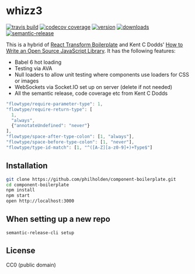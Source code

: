 # whizz3

[![travis build](https://img.shields.io/travis/philholden/component-boilerplate.svg?style=flat-square)](https://travis-ci.org/philholden/whizz3)
[![codecov coverage](https://img.shields.io/codecov/c/github/philholden/component-boilerplate.svg?style=flat-square)](https://codecov.io/github/philholden/whizz3)
[![version](https://img.shields.io/npm/v/@philholden/component-boilerplate.svg?style=flat-square)](http://npm.im/@philholden/whizz3)
[![downloads](https://img.shields.io/npm/dm/@philholden/component-boilerplate.svg?style=flat-square)](http://npm-stat.com/charts.html?package=@philholden/whizz3&from=2015-08-01)
[![semantic-release](https://img.shields.io/badge/%20%20%F0%9F%93%A6%F0%9F%9A%80-semantic--release-e10079.svg?style=flat-square)](https://github.com/semantic-release/semantic-release)


This is a hybrid of [React Transform Boilerplate](https://github.com/gaearon/react-transform-boilerplate) and Kent C Dodds' [How to Write an Open Source JavaScript Library](https://egghead.io/lessons/javascript-how-to-write-a-javascript-library-introduction). It has the following features:

* Babel 6 hot loading
* Testing via AVA
* Null loaders to allow unit testing where components use loaders for CSS or images 
* WebSockets via Socket.IO set up on server (delete if not needed)
* All the semantic release, code coverage etc from Kent C Dodds

```javascript
"flowtype/require-parameter-type": 1,
"flowtype/require-return-type": [
  1,
  "always",
  {"annotateUndefined": "never"}
],
"flowtype/space-after-type-colon": [1, "always"],
"flowtype/space-before-type-colon": [1, "never"],
"flowtype/type-id-match": [1, "^([A-Z][a-z0-9]+)+Type$"]
```

## Installation

```bash
git clone https://github.com/philholden/component-boilerplate.git
cd component-boilerplate
npm install
npm start
open http://localhost:3000
```

## When setting up a new repo

`semantic-release-cli setup`

## License

CC0 (public domain)
